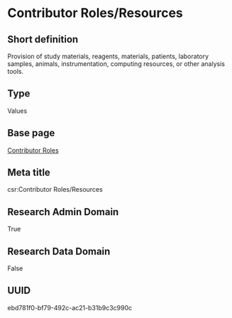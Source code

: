 # Contributor Roles/Resources
## Short definition
Provision of study materials, reagents, materials, patients, laboratory samples, animals, instrumentation, computing resources, or other analysis tools.
## Type
Values
## Base page
[Contributor Roles](../../Picklists/Contributor%20Roles.md)
## Meta title
csr:Contributor Roles/Resources
## Research Admin Domain
True
## Research Data Domain
False
## UUID
ebd781f0-bf79-492c-ac21-b31b9c3c990c

